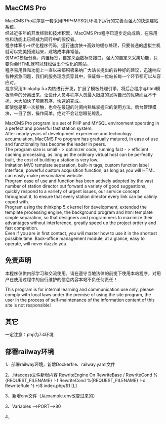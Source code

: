 ## MacCMS Pro

MacCMS Pro程序是一套采用PHP+MYSQL环境下运行的完善而强大的快速建站系统。  
经过近多年的开发经验和技术积累，MacCMS Pro程序已逐步走向成熟，在易用性和功能上已经成为同行中的佼佼者。  
程序体积小->优化程序代码，运行速度快->高效的缓存处理，只要普通的虚拟主机就可以完美搭建起来，建站成本非常低。  
仿MVC模板分离，内置标签，自定义函数标签接口，强大的自定义采集功能，只要你会HTML就可以轻松做出个性化的网站。  
程序易用性和功能上一直以来都积极采纳广大站长提出的各种好的建议，迅速响应各种紧急问题，我们的服务理念贯穿其中，保证每一位站长每一个环节都可以从容应对。  
程序采用thinkphp 5.x内核进行开发，扩展了模板处理引擎，将后台程序与html模板简单的分离出来，让设计人员与程序人员最大限度的发挥自己的优势而互不干扰，大大加快了项目有序、快速的完成。  
即使您是第一次接触，也会在最短的时间内熟练掌握它的使用方法。后台管理模块，一目了然，操作简单，绝对不会让您眼花缭乱。

MacCMS Pro program is a set of PHP and MYSQL environment operating in a perfect and powerful fast station system.  
After nearly years of development experience and technology accumulation, MacCMS Pro program has gradually matured, in ease of use and functionality has become the leader in peers.  
The program size is small - > optimizer code, running fast - > efficient caching processing, as long as the ordinary virtual host can be perfectly built, the cost of building a station is very low.  
Imitation MVC template separation, built-in tags, custom function label interface, powerful custom acquisition function, as long as you will HTML can easily make personalized website.  
Program ease of use and function has been actively adopted by the vast number of station director put forward a variety of good suggestions, quickly respond to a variety of urgent issues, our service concept throughout it, to ensure that every station director every link can be calmly coped with.  
Program using the thinkphp 5.x kernel for development, extended the template processing engine, the background program and html template simple separation, so that designers and programmers to maximize their advantages without interference, greatly speed up the project orderly and fast completion.  
Even if you are in first contact, you will master how to use it in the shortest possible time. Back-office management module, at a glance, easy to operate, will never dazzle you.  

## 免责声明
本程序仅供内部学习和交流使用，请在遵守当地法律的前提下使用本站程序，对用户在使用过程中的自行维护的信息内容本站不负任何责任！

This program is for internal learning and communication use only, please comply with local laws under the premise of using the site program, the user in the process of self-maintenance of the information content of this site is not responsible!


## 其它
一定注意：php为7.4环境
## 部署railway环境
1、部署railway环境，新增Dockerfile、railway.yaml文件

2、.htaccess文件新增内容
	RewriteEngine On
	RewriteBase /
	RewriteCond %{REQUEST_FILENAME} !-f
	RewriteCond %{REQUEST_FILENAME} !-d
	RewriteRule ^(.*)$ index.php/$1 [L]
	
3、新增env文件（从example.env改变过来的）

3、Variables -->PORT-->80

4、